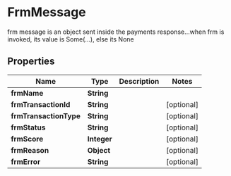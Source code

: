 

# FrmMessage

frm message is an object sent inside the payments response...when frm is invoked, its value is Some(...), else its None

## Properties

| Name | Type | Description | Notes |
|------------ | ------------- | ------------- | -------------|
|**frmName** | **String** |  |  |
|**frmTransactionId** | **String** |  |  [optional] |
|**frmTransactionType** | **String** |  |  [optional] |
|**frmStatus** | **String** |  |  [optional] |
|**frmScore** | **Integer** |  |  [optional] |
|**frmReason** | **Object** |  |  [optional] |
|**frmError** | **String** |  |  [optional] |



